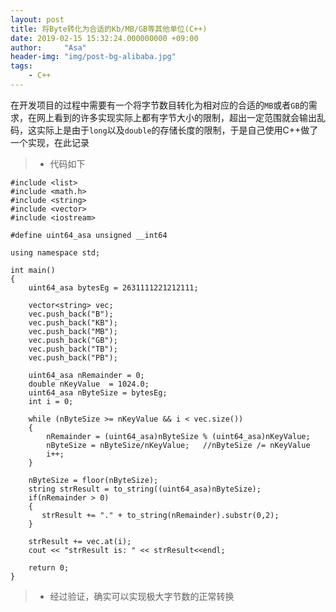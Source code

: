 ```yaml
---
layout: post
title: 将Byte转化为合适的Kb/MB/GB等其他单位(C++)
date: 2019-02-15 15:32:24.000000000 +09:00
author:     "Asa"
header-img: "img/post-bg-alibaba.jpg"
tags:
    - C++
---
```


在开发项目的过程中需要有一个将字节数目转化为相对应的合适的`MB`或者`GB`的需求，在网上看到的许多实现实际上都有字节大小的限制，超出一定范围就会输出乱码，这实际上是由于`long`以及`double`的存储长度的限制，于是自己使用C++做了一个实现，在此记录
> * 代码如下
```
#include <list>
#include <math.h>
#include <string>
#include <vector>
#include <iostream>

#define uint64_asa unsigned __int64

using namespace std;

int main()
{
    uint64_asa bytesEg = 2631111221212111;

    vector<string> vec;
    vec.push_back("B");
    vec.push_back("KB");
    vec.push_back("MB");
    vec.push_back("GB");
    vec.push_back("TB");
    vec.push_back("PB");

    uint64_asa nRemainder = 0;
    double nKeyValue  = 1024.0;
    uint64_asa nByteSize = bytesEg;
    int i = 0;

    while (nByteSize >= nKeyValue && i < vec.size())
    {
        nRemainder = (uint64_asa)nByteSize % (uint64_asa)nKeyValue;
        nByteSize = nByteSize/nKeyValue;   //nByteSize /= nKeyValue
        i++;
    }

    nByteSize = floor(nByteSize);
    string strResult = to_string((uint64_asa)nByteSize);
    if(nRemainder > 0)
    {
       strResult += "." + to_string(nRemainder).substr(0,2);
    }

    strResult += vec.at(i);
    cout << "strResult is: " << strResult<<endl;

    return 0;
}
```
> * 经过验证，确实可以实现极大字节数的正常转换
